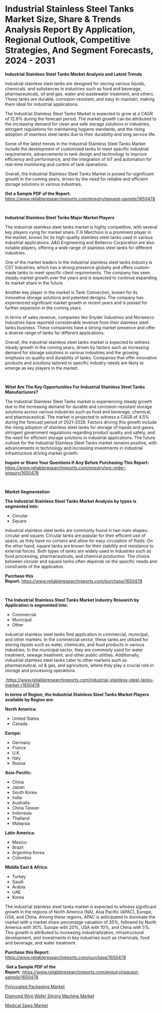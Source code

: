 <p><h1>Industrial Stainless Steel Tanks Market Size, Share & Trends Analysis Report By Application, Regional Outlook, Competitive Strategies, And Segment Forecasts, 2024 - 2031</h1></p><p><strong>Industrial Stainless Steel Tanks Market Analysis and Latest Trends</strong></p>
<p><p>Industrial stainless steel tanks are designed for storing various liquids, chemicals, and substances in industries such as food and beverage, pharmaceuticals, oil and gas, water and wastewater treatment, and others. These tanks are durable, corrosion-resistant, and easy to maintain, making them ideal for industrial applications.</p><p>The Industrial Stainless Steel Tanks Market is expected to grow at a CAGR of 12.8% during the forecast period. The market growth can be attributed to the increasing demand for clean and safe storage solutions in industries, stringent regulations for maintaining hygiene standards, and the rising adoption of stainless steel tanks due to their durability and long service life.</p><p>Some of the latest trends in the Industrial Stainless Steel Tanks Market include the development of customized tanks to meet specific industrial requirements, advancements in tank design and technology to improve efficiency and performance, and the integration of IoT and automation for real-time monitoring and control of tank operations.</p><p>Overall, the Industrial Stainless Steel Tanks Market is poised for significant growth in the coming years, driven by the need for reliable and efficient storage solutions in various industries.</p></p>
<p><strong>Get a Sample PDF of the Report:&nbsp;</strong> <a href="https://www.reliableresearchreports.com/enquiry/request-sample/1650478">https://www.reliableresearchreports.com/enquiry/request-sample/1650478</a></p>
<p>&nbsp;</p>
<p><strong>Industrial Stainless Steel Tanks Major Market Players</strong></p>
<p><p>The industrial stainless steel tanks market is highly competitive, with several key players vying for market share. F.lli Marchisio is a prominent player in the market, known for its high-quality stainless steel tanks used in various industrial applications. A&G Engineering and Beltecno Corporation are also notable players, offering a wide range of stainless steel tanks for different industries.</p><p>One of the market leaders in the industrial stainless steel tanks industry is CST Industries, which has a strong presence globally and offers custom-made tanks to meet specific client requirements. The company has seen steady market growth over the years and is expected to continue expanding its market share in the future.</p><p>Another key player in the market is Tank Connection, known for its innovative storage solutions and patented designs. The company has experienced significant market growth in recent years and is poised for further expansion in the coming years.</p><p>In terms of sales revenue, companies like Snyder Industries and Norwesco Industries have reported considerable revenue from their stainless steel tanks business. These companies have a strong market presence and offer a diverse range of tanks for different applications.</p><p>Overall, the industrial stainless steel tanks market is expected to witness steady growth in the coming years, driven by factors such as increasing demand for storage solutions in various industries and the growing emphasis on quality and durability of tanks. Companies that offer innovative products and solutions tailored to specific industry needs are likely to emerge as key players in the market.</p></p>
<p>&nbsp;</p>
<p><strong>What Are The Key Opportunities For Industrial Stainless Steel Tanks Manufacturers?</strong></p>
<p><p>The Industrial Stainless Steel Tanks market is experiencing steady growth due to the increasing demand for durable and corrosion-resistant storage solutions across various industries such as food and beverage, chemical, and pharmaceutical. The market is projected to witness a CAGR of 4.5% during the forecast period of 2021-2026. Factors driving this growth include the rising adoption of stainless steel tanks for storage of liquids and gases, stringent government regulations regarding product quality and safety, and the need for efficient storage solutions in industrial applications. The future outlook for the Industrial Stainless Steel Tanks market remains positive, with advancements in technology and increasing investments in industrial infrastructure driving market growth.</p></p>
<p><strong>Inquire or Share Your Questions If Any Before Purchasing This Report:</strong> <a href="https://www.reliableresearchreports.com/enquiry/pre-order-enquiry/1650478">https://www.reliableresearchreports.com/enquiry/pre-order-enquiry/1650478</a></p>
<p>&nbsp;</p>
<p><strong>Market Segmentation</strong></p>
<p><strong>The Industrial Stainless Steel Tanks Market Analysis by types is segmented into:</strong></p>
<p><ul><li>Circular</li><li>Square</li></ul></p>
<p><p>Industrial stainless steel tanks are commonly found in two main shapes: circular and square. Circular tanks are popular for their efficient use of space, as they have no corners and allow for easy circulation of fluids. On the other hand, square tanks are known for their stability and resistance to external forces. Both types of tanks are widely used in industries such as food processing, pharmaceuticals, and chemical production. The choice between circular and square tanks often depends on the specific needs and constraints of the application.</p></p>
<p><strong>Purchase this Report:&nbsp;</strong><a href="https://www.reliableresearchreports.com/purchase/1650478">https://www.reliableresearchreports.com/purchase/1650478</a></p>
<p>&nbsp;</p>
<p><strong>The Industrial Stainless Steel Tanks Market Industry Research by Application is segmented into:</strong></p>
<p><ul><li>Commercial</li><li>Municipal</li><li>Other</li></ul></p>
<p><p>Industrial stainless steel tanks find application in commercial, municipal, and other markets. In the commercial sector, these tanks are utilized for storing liquids such as water, chemicals, and food products in various industries. In the municipal sector, they are commonly used for water treatment, sewage treatment, and other public utilities. Additionally, industrial stainless steel tanks cater to other markets such as pharmaceutical, oil & gas, and agriculture, where they play a crucial role in storage and processing operations.</p></p>
<p><a href="https://www.reliableresearchreports.com/industrial-stainless-steel-tanks-market-r1650478">&nbsp;https://www.reliableresearchreports.com/industrial-stainless-steel-tanks-market-r1650478</a></p>
<p><strong>In terms of Region, the Industrial Stainless Steel Tanks Market Players available by Region are:</strong></p>
<p>
    <p> <strong> North America: </strong>
        <ul>
            <li>United States</li>
            <li>Canada</li>
        </ul>
        </p> 
    <p> <strong> Europe: </strong>
        <ul>
            <li>Germany</li>
            <li>France</li>
            <li>U.K.</li>
            <li>Italy</li>
            <li>Russia</li>
        </ul>
        </p> 
    <p> <strong> Asia-Pacific: </strong>
        <ul>
            <li>China</li>
            <li>Japan</li>
            <li>South Korea</li>
            <li>India</li>
            <li>Australia</li>
            <li>China Taiwan</li>
            <li>Indonesia</li>
            <li>Thailand</li>
            <li>Malaysia</li>
        </ul>
        </p> 
    <p> <strong> Latin America: </strong>
        <ul>
            <li>Mexico</li>
            <li>Brazil</li>
            <li>Argentina Korea</li>
            <li>Colombia</li>
        </ul>
        </p> 
    <p> <strong> Middle East & Africa: </strong>
        <ul>
            <li>Turkey</li>
            <li>Saudi</li>
            <li>Arabia</li>
            <li>UAE</li>
            <li>Korea</li>
        </ul>
    </p>
    </p>
<p><p>The industrial stainless steel tanks market is expected to witness significant growth in the regions of North America (NA), Asia Pacific (APAC), Europe, USA, and China. Among these regions, APAC is anticipated to dominate the market with a market share percentage valuation of 35%, followed by North America with 30%, Europe with 20%, USA with 10%, and China with 5%. This growth is attributed to increasing industrialization, infrastructural development, and investments in key industries such as chemicals, food and beverage, and water treatment.</p></p>
<p><strong>Purchase this Report: </strong><a href="https://www.reliableresearchreports.com/purchase/1650478">https://www.reliableresearchreports.com/purchase/1650478</a></p>
<p>&nbsp;<strong>Get a Sample PDF of the Report:&nbsp;&nbsp;</strong><a href="https://www.reliableresearchreports.com/enquiry/request-sample/1650478">https://www.reliableresearchreports.com/enquiry/request-sample/1650478</a></p>
<p><strong></strong></p>
<p><p><a href="https://www.linkedin.com/pulse/polycoated-packaging-market-size-reflecting-forecast-till-2031-hagte?trackingId=Mfrc0qKbLsIeTtSHAigH9A%3D%3D">Polycoated Packaging Market</a></p><p><a href="https://www.linkedin.com/pulse/decoding-diamond-wire-wafer-slicing-machine-market-deep-dive-dna8e?trackingId=AQEnb%2FggVv11L2GOgiPTTw%3D%3D">Diamond Wire Wafer Slicing Machine Market</a></p><p><a href="https://www.linkedin.com/pulse/medical-saws-market-insight-trends-growth-forecasted-from-srmye?trackingId=U3qKGBDG8AYAFzDvQBBh8A%3D%3D">Medical Saws Market</a></p></p>